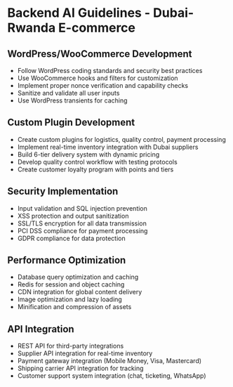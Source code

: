 # Backend AI Guidelines - Dubai-Rwanda E-commerce

## WordPress/WooCommerce Development
- Follow WordPress coding standards and security best practices
- Use WooCommerce hooks and filters for customization
- Implement proper nonce verification and capability checks
- Sanitize and validate all user inputs
- Use WordPress transients for caching

## Custom Plugin Development
- Create custom plugins for logistics, quality control, payment processing
- Implement real-time inventory integration with Dubai suppliers
- Build 6-tier delivery system with dynamic pricing
- Develop quality control workflow with testing protocols
- Create customer loyalty program with points and tiers

## Security Implementation
- Input validation and SQL injection prevention
- XSS protection and output sanitization
- SSL/TLS encryption for all data transmission
- PCI DSS compliance for payment processing
- GDPR compliance for data protection

## Performance Optimization
- Database query optimization and caching
- Redis for session and object caching
- CDN integration for global content delivery
- Image optimization and lazy loading
- Minification and compression of assets

## API Integration
- REST API for third-party integrations
- Supplier API integration for real-time inventory
- Payment gateway integration (Mobile Money, Visa, Mastercard)
- Shipping carrier API integration for tracking
- Customer support system integration (chat, ticketing, WhatsApp) 